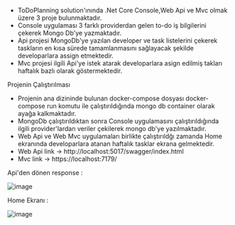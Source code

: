 - ToDoPlanning solution'ınında .Net Core Console,Web Api ve Mvc olmak üzere 3 proje bulunmaktadır.
- Console uygulaması 3 farklı providerdan gelen to-do iş bilgilerini çekerek Mongo Db'ye yazmaktadır.
- Api projesi MongoDb'ye yazılan developer ve task listelerini çekerek taskların en kısa sürede tamamlanmasını sağlayacak şekilde developarlara assign etmektedir.
- Mvc projesi ilgili Api'ye istek atarak developarlara asign edilmiş takları haftalık bazlı olarak göstermektedir.

Projenin Çalıştırılması
- Projenin ana dizininde bulunan docker-compose dosyası docker-compose run komutu ile çalıştırıldığında mongo db container olarak ayağa kalkmaktadır.
- MongoDb çalıştırıldıktan sonra Console uygulamasını çalıştırıldığında ilgili provider'lardan veriler çekilerek mongo db'ye yazılmaktadır.
- Web Api ve Web Mvc uygulamaları birlikte çalıştırıldğı zamanda Home ekranında developarlara atanan haftalık tasklar ekrana gelmektedir.
- Web Api link -> http://localhost:5017/swagger/index.html
- Mvc link -> https://localhost:7179/

Api'den dönen response : 

![image](https://github.com/BurakSarpkaya/ToDoPlanning/assets/56655317/87ed17dd-ef1c-4a13-a520-e85eb78c83f3)

Home Ekranı : 

![image](https://github.com/BurakSarpkaya/ToDoPlanning/assets/56655317/ee34635c-8a85-4938-9d0f-31a7409c0be2)

